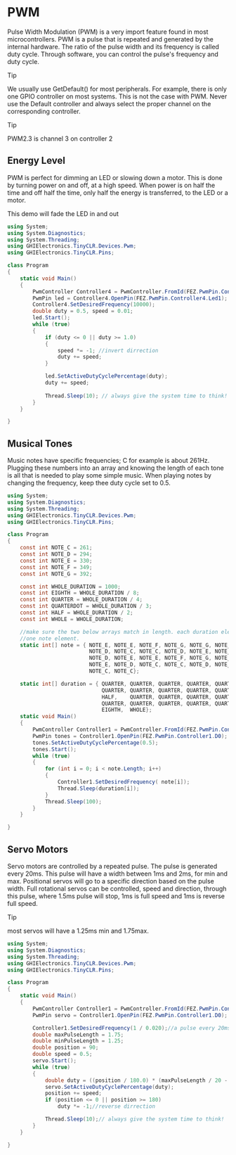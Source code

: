# PWM

Pulse Width Modulation (PWM) is a very import feature found in most microcontrollers. PWM is a pulse that is repeated and generated by the internal hardware. The ratio of the pulse width and its frequency is called duty cycle. Through software, you can control the pulse's frequency and duty cycle.

> [!Tip]
> We usually use GetDefault() for most peripherals. For example, there is only one GPIO controller on most systems. This is not the case with PWM. Never use the Default controller and  always select the proper channel on the corresponding controller.

> [!Tip]
> PWM2.3 is channel 3 on controller 2

## Energy Level
PWM is perfect for dimming an LED or slowing down a motor. This is done by turning power on and off, at a high speed. When power is on half the time and off half the time, only half the energy is transferred, to the LED or a motor.

This demo will fade the LED in and out

```csharp
using System;
using System.Diagnostics;
using System.Threading;
using GHIElectronics.TinyCLR.Devices.Pwm;
using GHIElectronics.TinyCLR.Pins;

class Program
{
    static void Main()
    {
        PwmController Controller4 = PwmController.FromId(FEZ.PwmPin.Controller4.Id);
        PwmPin led = Controller4.OpenPin(FEZ.PwmPin.Controller4.Led1);
        Controller4.SetDesiredFrequency(10000);
        double duty = 0.5, speed = 0.01;
        led.Start();
        while (true)
        {
            if (duty <= 0 || duty >= 1.0)
            {
                speed *= -1; //invert dirrection
                duty += speed;
            }

            led.SetActiveDutyCyclePercentage(duty);
            duty += speed;
            
            Thread.Sleep(10); // always give the system time to think!
        }
    }

}   
```

## Musical Tones
Music notes have specific frequencies; C for example is about 261Hz. Plugging these numbers into an array and knowing the length of each tone is all that is needed to play some simple music. When playing notes by changing the frequency, keep thee duty cycle set to 0.5.

```csharp
using System;
using System.Diagnostics;
using System.Threading;
using GHIElectronics.TinyCLR.Devices.Pwm;
using GHIElectronics.TinyCLR.Pins;

class Program
{
    const int NOTE_C = 261;
    const int NOTE_D = 294;
    const int NOTE_E = 330;
    const int NOTE_F = 349;
    const int NOTE_G = 392;

    const int WHOLE_DURATION = 1000;
    const int EIGHTH = WHOLE_DURATION / 8;
    const int QUARTER = WHOLE_DURATION / 4;
    const int QUARTERDOT = WHOLE_DURATION / 3;
    const int HALF = WHOLE_DURATION / 2;
    const int WHOLE = WHOLE_DURATION;

    //make sure the two below arrays match in length. each duration element corresponds to
    //one note element.
    static int[] note = { NOTE_E, NOTE_E, NOTE_F, NOTE_G, NOTE_G, NOTE_F, NOTE_E,
                          NOTE_D, NOTE_C, NOTE_C, NOTE_D, NOTE_E, NOTE_E, NOTE_D,
                          NOTE_D, NOTE_E, NOTE_E, NOTE_F, NOTE_G, NOTE_G, NOTE_F,
                          NOTE_E, NOTE_D, NOTE_C, NOTE_C, NOTE_D, NOTE_E, NOTE_D,
                          NOTE_C, NOTE_C};

    static int[] duration = { QUARTER, QUARTER, QUARTER, QUARTER, QUARTER, QUARTER,    QUARTER,
                              QUARTER, QUARTER, QUARTER, QUARTER, QUARTER, QUARTERDOT, EIGHTH,
                              HALF,    QUARTER, QUARTER, QUARTER, QUARTER, QUARTER,    QUARTER,
                              QUARTER, QUARTER, QUARTER, QUARTER, QUARTER, QUARTER,    QUARTERDOT,
                              EIGHTH,  WHOLE};
    static void Main()
    {
        PwmController Controller1 = PwmController.FromId(FEZ.PwmPin.Controller1.Id);
        PwmPin tones = Controller1.OpenPin(FEZ.PwmPin.Controller1.D0);
        tones.SetActiveDutyCyclePercentage(0.5);
        tones.Start();
        while (true)
        {
            for (int i = 0; i < note.Length; i++)
            {
                Controller1.SetDesiredFrequency( note[i]);
                Thread.Sleep(duration[i]);
            }
            Thread.Sleep(100);
        }
    }

}   
```

## Servo Motors
Servo motors are controlled by a repeated pulse. The pulse is generated every 20ms. This pulse will have a width between 1ms and 2ms, for min and max. Positional servos will go to a specific direction based on the pulse width. Full rotational servos can be controlled, speed and direction, through this pulse, where 1.5ms pulse will stop, 1ms is full speed and 1ms is reverse full speed. 

> [!Tip]
> most servos will have a 1.25ms min and 1.75max.

```csharp
using System;
using System.Diagnostics;
using System.Threading;
using GHIElectronics.TinyCLR.Devices.Pwm;
using GHIElectronics.TinyCLR.Pins;

class Program
{
    static void Main()
    {
        PwmController Controller1 = PwmController.FromId(FEZ.PwmPin.Controller1.Id);
        PwmPin servo = Controller1.OpenPin(FEZ.PwmPin.Controller1.D0);

        Controller1.SetDesiredFrequency(1 / 0.020);//a pulse every 20ms
        double maxPulseLength = 1.75;
        double minPulseLength = 1.25;
        double position = 90;
        double speed = 0.5;
        servo.Start();
        while (true)
        {
            double duty = ((position / 180.0) * (maxPulseLength / 20 - minPulseLength / 20)) + minPulseLength / 20;
            servo.SetActiveDutyCyclePercentage(duty);
            position += speed;
            if (position <= 0 || position >= 180)
                duty *= -1;//reverse dirrection

            Thread.Sleep(10);// always give the system time to think!
        }
    }

}   
```
